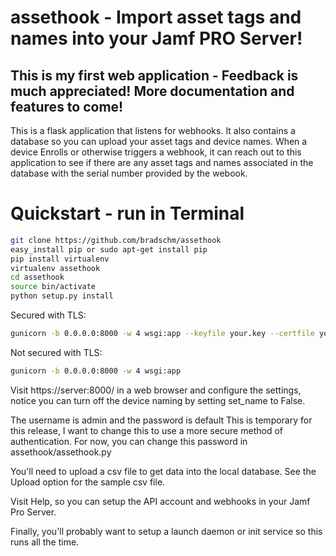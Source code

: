 # assethook - Import asset tags and names into your Jamf PRO Server!

## This is my first web application - Feedback is much appreciated! More documentation and features to come! 

This is a flask application that listens for webhooks. It also contains a database so you can upload your asset tags and device names. When a device Enrolls or otherwise triggers a webhook, it can reach out to this application to see if there are any asset tags and names associated in the database with the serial number provided by the webook. 

# Quickstart - run in Terminal

```bash
git clone https://github.com/bradschm/assethook
easy_install pip or sudo apt-get install pip 
pip install virtualenv
virtualenv assethook
cd assethook
source bin/activate
python setup.py install
```

Secured with TLS:
```bash
gunicorn -b 0.0.0.0:8000 -w 4 wsgi:app --keyfile your.key --certfile your.crt
```

Not secured with TLS:
```bash
gunicorn -b 0.0.0.0:8000 -w 4 wsgi:app
```

Visit https://server:8000/ in a web browser and configure the settings, notice you can turn off the device naming by setting set_name to False. 

The username is admin and the password is default 
This is temporary for this release, I want to change this to use a more secure method of authentication. For now, you can change this password in assethook/assethook.py

You'll need to upload a csv file to get data into the local database. See the Upload option for the sample csv file.

Visit Help, so you can setup the API account and webhooks in your Jamf Pro Server. 

Finally, you'll probably want to setup a launch daemon or init service so this runs all the time.






